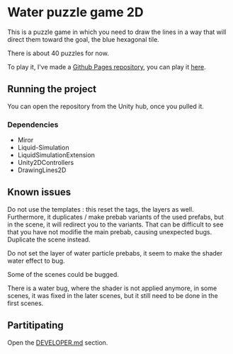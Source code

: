 # Water puzzle game 2D

This is a puzzle game in which you need to draw the lines in a way that will direct them toward the goal, the blue hexagonal tile.

There is about 40 puzzles for now.

To play it, I've made a [Github Pages repository](https://github.com/isirode/WaterPuzzleGame2DDemo), you can play it [here](https://isirode.github.io/WaterPuzzleGame2DDemo).

## Running the project

You can open the repository from the Unity hub, once you pulled it.

### Dependencies

* Miror
* Liquid-Simulation
* LiquidSimulationExtension
* Unity2DControllers
* DrawingLines2D

## Known issues

Do not use the templates : this reset the tags, the layers as well. Furthermore, it duplicates / make prebab variants of the used prefabs, but in the scene, it will redirect you to the variants.
That can be difficult to see that you have not modifie the main prebab, causing unexpected bugs.
Duplicate the scene instead.

Do not set the layer of water particle prebabs, it seem to make the shader water effect to bug.

Some of the scenes could be bugged.

There is a water bug, where the shader is not applied anymore, in some scenes, it was fixed in the later scenes, but it still need to be done in the first scenes.

## Partitipating

Open the [DEVELOPER.md](./DEVELOPER.md) section.
